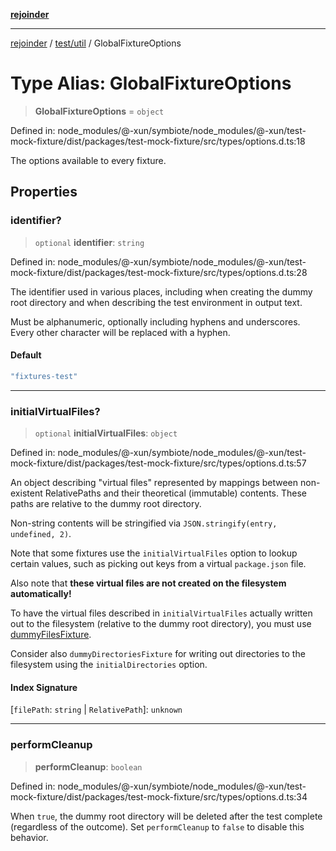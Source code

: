 [**rejoinder**](../../../README.md)

***

[rejoinder](../../../README.md) / [test/util](../README.md) / GlobalFixtureOptions

# Type Alias: GlobalFixtureOptions

> **GlobalFixtureOptions** = `object`

Defined in: node\_modules/@-xun/symbiote/node\_modules/@-xun/test-mock-fixture/dist/packages/test-mock-fixture/src/types/options.d.ts:18

The options available to every fixture.

## Properties

### identifier?

> `optional` **identifier**: `string`

Defined in: node\_modules/@-xun/symbiote/node\_modules/@-xun/test-mock-fixture/dist/packages/test-mock-fixture/src/types/options.d.ts:28

The identifier used in various places, including when creating the dummy
root directory and when describing the test environment in output text.

Must be alphanumeric, optionally including hyphens and underscores. Every
other character will be replaced with a hyphen.

#### Default

```ts
"fixtures-test"
```

***

### initialVirtualFiles?

> `optional` **initialVirtualFiles**: `object`

Defined in: node\_modules/@-xun/symbiote/node\_modules/@-xun/test-mock-fixture/dist/packages/test-mock-fixture/src/types/options.d.ts:57

An object describing "virtual files" represented by mappings between
non-existent RelativePaths and their theoretical (immutable)
contents. These paths are relative to the dummy root directory.

Non-string contents will be stringified via `JSON.stringify(entry,
undefined, 2)`.

Note that some fixtures use the `initialVirtualFiles` option to lookup
certain values, such as picking out keys from a virtual `package.json`
file.

Also note that **these virtual files are not created on the filesystem
automatically!**

To have the virtual files described in `initialVirtualFiles` actually
written out to the filesystem (relative to the dummy root directory), you
must use [dummyFilesFixture](../functions/dummyFilesFixture.md).

Consider also `dummyDirectoriesFixture` for writing out directories to the
filesystem using the `initialDirectories` option.

#### Index Signature

\[`filePath`: `string` \| `RelativePath`\]: `unknown`

***

### performCleanup

> **performCleanup**: `boolean`

Defined in: node\_modules/@-xun/symbiote/node\_modules/@-xun/test-mock-fixture/dist/packages/test-mock-fixture/src/types/options.d.ts:34

When `true`, the dummy root directory will be deleted after the test
complete (regardless of the outcome). Set `performCleanup` to `false` to
disable this behavior.
